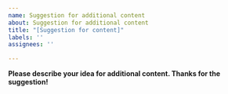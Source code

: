 ```yaml
---
name: Suggestion for additional content
about: Suggestion for additional content
title: "[Suggestion for content]"
labels: ''
assignees: ''

---
```


**Please describe your idea for additional content. Thanks for the suggestion!**
